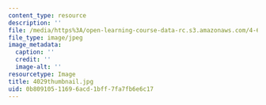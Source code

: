 ```yaml
---
content_type: resource
description: ''
file: /media/https%3A/open-learning-course-data-rc.s3.amazonaws.com/4-614-religious-architecture-and-islamic-cultures-fall-2002/0b80910511696acd1bff7fa7fb6e6c17_4029thumbnail.jpg
file_type: image/jpeg
image_metadata:
  caption: ''
  credit: ''
  image-alt: ''
resourcetype: Image
title: 4029thumbnail.jpg
uid: 0b809105-1169-6acd-1bff-7fa7fb6e6c17
---
```

